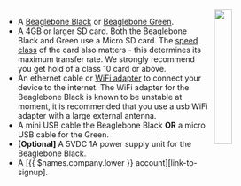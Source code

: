 <img style="float: right;padding-left: 10px;" src="/img/beaglebone-black/beaglebone-black.webp" width="25%">

* A [Beaglebone Black][bbb-link] or [Beaglebone Green][bbg-link].
* A 4GB or larger SD card. Both the Beaglebone Black and Green use a Micro SD card. The [speed class][speed_class] of the card also matters - this determines its maximum transfer rate. We strongly recommend you get hold of a class 10 card or above.
* An ethernet cable or [WiFi adapter][wifi-adapters-link] to connect your device to the
  internet. The WiFi adapter for the Beaglebone Black is known to be unstable at moment, it is recommended that you use a usb WiFi adapter with a large external antenna.
* A mini USB cable the Beaglebone Black **OR** a micro USB cable for the Green.
* **[Optional]** A 5VDC 1A power supply unit for the Beaglebone Black.
* A [{{ $names.company.lower }} account][link-to-signup].

[bbb-link]:https://www.beagleboard.org/boards/beaglebone-black
[bbg-link]:https://www.beagleboard.org/boards/seeedstudio-beaglebone-green
[wifi-adapters-link]:/hardware/wifi-dongles/
[speed_class]:https://en.wikipedia.org/wiki/Secure_Digital#Speed_class_rating

